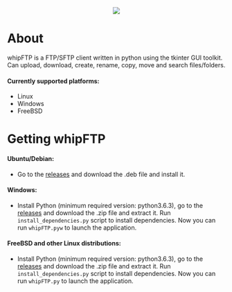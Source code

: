 <div style="text-align:center">
    <img src ="https://raw.githubusercontent.com/RainingComputers/whipFTP/master/Screenshot.png" />
</div>

# About
whipFTP is a FTP/SFTP client written in python using the tkinter GUI toolkit. Can upload, download, create, rename, copy, move and search files/folders.
#### Currently supported platforms:
+ Linux
+ Windows
+ FreeBSD

# Getting whipFTP

#### Ubuntu/Debian:
+  Go to the [releases](https://github.com/RainingComputers/whipFTP/releases) and download the .deb file and install it.

#### Windows:
+ Install Python (minimum required version: python3.6.3), go to the [releases](https://github.com/RainingComputers/whipFTP/releases) and download the .zip file and extract it. Run `install_dependencies.py` script to install dependencies. Now you can run `whipFTP.pyw` to launch the application.

#### FreeBSD and other Linux distributions:
+ Install Python (minimum required version: python3.6.3), go to the [releases](https://github.com/RainingComputers/whipFTP/releases) and download the .zip file and extract it. Run `install_dependencies.py` script to install dependencies. Now you can run `whipFTP.py` to launch the application.